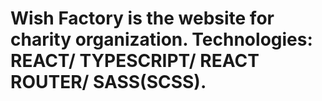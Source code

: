 # Wish Factory is the website for charity organization. Technologies: REACT/ TYPESCRIPT/ REACT ROUTER/ SASS(SCSS).




